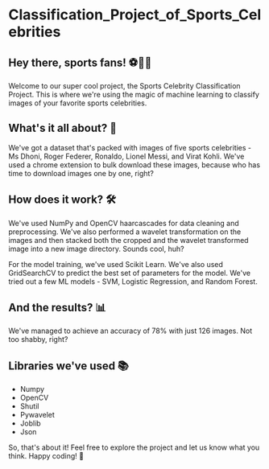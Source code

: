 # Classification_Project_of_Sports_Celebrities

## Hey there, sports fans! ⚽🎾🏏
Welcome to our super cool project, the Sports Celebrity Classification Project. This is where we're using the magic of machine learning to classify images of your favorite sports celebrities.

## What's it all about? 🤔
We've got a dataset that's packed with images of five sports celebrities - Ms Dhoni, Roger Federer, Ronaldo, Lionel Messi, and Virat Kohli. We've used a chrome extension to bulk download these images, because who has time to download images one by one, right?

## How does it work? 🛠️
We've used NumPy and OpenCV haarcascades for data cleaning and preprocessing. We've also performed a wavelet transformation on the images and then stacked both the cropped and the wavelet transformed image into a new image directory. Sounds cool, huh?

For the model training, we've used Scikit Learn. We've also used GridSearchCV to predict the best set of parameters for the model. We've tried out a few ML models - SVM, Logistic Regression, and Random Forest.

## And the results? 📊
We've managed to achieve an accuracy of 78% with just 126 images. Not too shabby, right?

## Libraries we've used 📚
- Numpy
- OpenCV
- Shutil
- Pywavelet
- Joblib
- Json

So, that's about it! Feel free to explore the project and let us know what you think. Happy coding! 🚀
